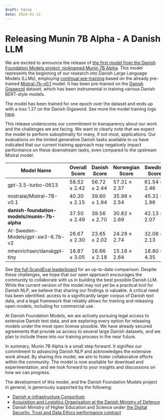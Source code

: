```yaml
---
draft: false
date: 2024-01-11
---
```


# Releasing Munin 7B Alpha - A Danish LLM

We are excited to announce the release of [the first model from the Danish Foundation
Models project, nicknamed Munin 7B
Alpha](https://huggingface.co/danish-foundation-models/munin-7b-alpha). This model
represents the beginning of our research into Danish Large Language Models (LLMs),
employing [continual pre-training](https://arxiv.org/abs/2308.04014) based on the
already pre-trained [Mistral-7b-v0.1](https://huggingface.co/mistralai/Mistral-7B-v0.1)
model. It has been pre-trained on the [Danish Gigaword](https://gigaword.dk/) dataset,
which has been instrumental in training various Danish BERT-style models.

<!-- more -->
The model has been trained for one epoch over the dataset and ends up with a loss 1.27 on the Danish Gigaword. See more the model training logs [here](missing).

This release underscores our commitment to transparency about our work and the
challenges we are facing. We want to clearly note that we expect the model to perform
suboptimally for many, if not most, applications. Our evaluations on the limited
generative Danish tasks available to us have indicated that our current training
approach may negatively impact performance on these downstream tasks, even compared to
the upstream Mistral model.

| Model Name                              	 | Overall Score 	| Danish Score 	| Norwegian Score 	| Swedish Score 	|
|-----------------------------------------	 |---------------	|--------------	|-----------------	|---------------	|
| gpt-3.5-turbo-0613                      	 | 58.52 ± 2.42	  	| 56.72 ± 2.44 	| 57.31 ± 2.37	   	| 61.54 ± 2.46	  	|
| mistralai/Mistral-7B-v0.1               	 | 40.30 ± 2.15	   	| 39.60 ± 1.94 	| 35.98 ± 2.54	   	| 45.31 ± 1.96	 	|
| **danish-foundation-models/munin-7b-alpha**| 37.50 ± 2.49  	| 39.56 ± 2.70 	| 30.82 ± 2.69    	| 42.13 ± 2.07	  	|
| AI-Sweden-Models/gpt-sw3-6.7b-v2       	 | 26.67 ± 2.30	  	| 23.65 ± 2.02	| 24.28 ± 2.74	   	| 32.08 ± 2.13	  	|
| mhenrichsen/danskgpt-tiny              	 | 16.87 ± 3.05	   	| 16.66 ± 2.18 	| 15.16 ± 2.64	   	| 18.80 ± 4.35	  	|

See [the full ScandEval leaderboard](https://scandeval.com) for an up-to-date
comparison. Despite these challenges, we hope that our open approach encourages the
community to collaborate with us in building the best possible Danish LLM. While the
current version of the model may not yet be a practical tool for Danish NLP, we believe
that sharing our findings is valuable. A critical need has been identified: access to a
significantly larger corpus of Danish text data, and a legal framework that reliably
allows for training and releasing open models, including for commercial use.

At Danish Foundation Models, we are actively pursuing legal access to extensive Danish
text data, and are exploring every option for releasing models under the
most open license possible. We have already secured agreements that provide us access
to several large Danish datasets, and we plan to include these into our training
process in the near future.

In summary, Munin 7B Alpha is a small step forward. It signifies our commitment to
advancing Danish NLP and acknowledges the extensive work ahead. By sharing this model,
we aim to foster collaborative efforts within the community. The model is now available
for download and experimentation, and we look forward to your insights and discussions
on how we can progress.

The development of this model, and the Danish Foundation Models project in general, is
generously supported by the following:

- [Danish e-infrastructure Consortium](https://www.deic.dk/)
- [Acquisition and Logistics Organisation at the Danish Ministry of Defence](https://www.fmi.dk/)
- Danish Ministry of Higher Education and Science under [the Digital Security, Trust
  and Data Ethics performance contract](https://bedreinnovation.dk/)
